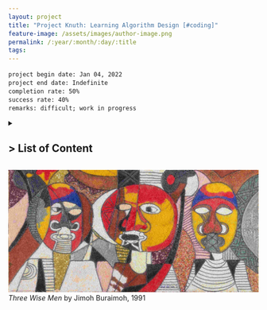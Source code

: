 ```yaml
---
layout: project
title: "Project Knuth: Learning Algorithm Design [#coding]"
feature-image: /assets/images/author-image.png
permalink: /:year/:month/:day/:title
tags: 
---
```


`project begin date: Jan 04, 2022`  
`project end date: Indefinite`  
`completion rate: 50%`  
`success rate: 40%`  
`remarks: difficult; work in progress`

<details>
  <summary><h2>> List of Content</h2></summary>
  <ol>
    <li><a href="">Intro</a></li>
      <ul style="margin-top:0; margin-bottom:0;">
        <li></li>
      </ul>
    <li><a href="">Philosophying</a></li>
  </ol>
</details>

![](/assets/images/three-wise-men.jpg)
_Three Wise Men_ by Jimoh Buraimoh, 1991


